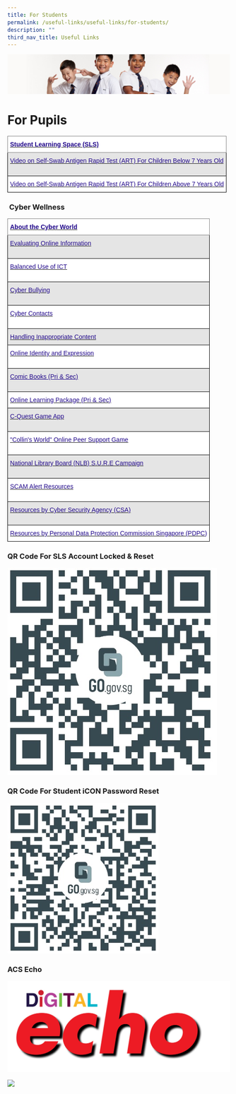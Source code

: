 ```yaml
---
title: For Students
permalink: /useful-links/useful-links/for-students/
description: ""
third_nav_title: Useful Links
---
```


![](/images/Sub-banner2.jpg)

For Pupils
==========

<style type="text/css">
.tg  {border-collapse:collapse;border-spacing:0;}
.tg td{border-color:black;border-style:solid;border-width:1px;font-family:Arial, sans-serif;font-size:14px;
  overflow:hidden;padding:10px 5px;word-break:normal;}
.tg th{border-color:black;border-style:solid;border-width:1px;font-family:Arial, sans-serif;font-size:14px;
  font-weight:normal;overflow:hidden;padding:10px 5px;word-break:normal;}
.tg .tg-p3qa{background-color:#FFF;color:#21088A;text-align:left;vertical-align:top}
.tg .tg-s1dc{background-color:#E5E5E5;color:#21088A;text-align:left;vertical-align:top}
.tg .tg-gsa6{background-color:#FFF;border-color:inherit;color:#21088A;font-weight:bold;text-align:left;vertical-align:top}
</style>
<table class="tg">
<thead>
  <tr>
    <th class="tg-gsa6"><a href="https://vle.learning.moe.edu.sg/"><span style="text-decoration:none;color:#21088A">Student Learning Space (SLS)</span></a>                                </th>
  </tr>
</thead>
<tbody>
  <tr>
    <td class="tg-s1dc"><a href="https://acsj.moe.edu.sg/qql/slot/u188/videos/Care-provider-administered%20Antigen%20Rapid%20Test%20ART%20for%20children%20aged%207%20years%20and%20below_.mp4" target="_blank" rel="noopener noreferrer"><span style="text-decoration:none;color:#21088A">Video on Self-Swab Antigen Rapid Test (ART) For Children Below 7 Years Old</span></a> <br><br></td>
  </tr>
  <tr>
    <td class="tg-p3qa"><a href="https://acsj.moe.edu.sg/qql/slot/u188/videos/Self-swab%20Antigen%20Rapid%20Test%20ART%20for%20children%20above%207%20years%20old.mp4" target="_blank" rel="noopener noreferrer"><span style="text-decoration:none;color:#21088A">Video on Self-Swab Antigen Rapid Test (ART) For Children Above 7 Years Old</span></a>  <br> </td>
  </tr>
</tbody>
</table>

###  **Cyber Wellness**

<style type="text/css">
.tg  {border-collapse:collapse;border-spacing:0;}
.tg td{border-color:black;border-style:solid;border-width:1px;font-family:Arial, sans-serif;font-size:14px;
  overflow:hidden;padding:10px 5px;word-break:normal;}
.tg th{border-color:black;border-style:solid;border-width:1px;font-family:Arial, sans-serif;font-size:14px;
  font-weight:normal;overflow:hidden;padding:10px 5px;word-break:normal;}
.tg .tg-p3qa{background-color:#FFF;color:#21088A;text-align:left;vertical-align:top}
.tg .tg-s1dc{background-color:#E5E5E5;color:#21088A;text-align:left;vertical-align:top}
.tg .tg-gsa6{background-color:#FFF;border-color:inherit;color:#21088A;font-weight:bold;text-align:left;vertical-align:top}
.tg .tg-c8d2{background-color:#E5E5E5;color:#21088A;text-align:left;text-decoration:underline;vertical-align:top}
</style>
<table class="tg">
<thead>
  <tr>
    <th class="tg-gsa6"><a href="https://ictconnection.moe.edu.sg/cyber-wellness/cyber-wellness-101/about-the-cyber-world"><span style="text-decoration:none;color:#21088A">About the Cyber World</span></a></th>
  </tr>
</thead>
<tbody>
  <tr>
    <td class="tg-s1dc"><a href="https://ictconnection.moe.edu.sg/cyber-wellness/cyber-wellness-101/evaluating-online-information"><span style="text-decoration:none;color:#21088A">Evaluating Online Information</span></a><br><br></td>
  </tr>
  <tr>
    <td class="tg-p3qa"><a href="https://ictconnection.moe.edu.sg/cyber-wellness/cyber-wellness-101/balanced-use-of-ict"><span style="text-decoration:none;color:#21088A">Balanced Use of ICT</span></a><br><br></td>
  </tr>
  <tr>
    <td class="tg-s1dc"><a href="https://ictconnection.moe.edu.sg/cyber-wellness/cyber-wellness-101/cyber-bullying"><span style="text-decoration:none;color:#21088A">Cyber Bullying</span></a><br><br></td>
  </tr>
  <tr>
    <td class="tg-p3qa"><a href="https://ictconnection.moe.edu.sg/cyber-wellness/cyber-wellness-101/cyber-contacts"><span style="text-decoration:none;color:#21088A">Cyber Contacts</span></a><br><br></td>
  </tr>
  <tr>
    <td class="tg-s1dc"><a href="https://ictconnection.moe.edu.sg/cyber-wellness/cyber-wellness-101/handling-inappropriate-content"><span style="text-decoration:none;color:#21088A">Handling Inappropriate Content</span></a><br></td>
  </tr>
  <tr>
    <td class="tg-p3qa"><a href="https://ictconnection.moe.edu.sg/cyber-wellness/cyber-wellness-101/online-identity-and-expression"><span style="text-decoration:none;color:#21088A">Online Identity and Expression</span></a><br><br></td>
  </tr>
  <tr>
    <td class="tg-c8d2"><a href="https://ictconnection.moe.edu.sg/cyber-wellness/for-students/resources/comic-books-pri-n-sec"><span style="text-decoration:underline;color:#21088A">Comic Books (Pri &amp; Sec)</span></a><br><br></td>
  </tr>
  <tr>
    <td class="tg-p3qa"><a href="https://ictconnection.moe.edu.sg/cyber-wellness/for-students/resources/online-learning-package-pri-n-sec"><span style="text-decoration:none;color:#21088A">Online Learning Package (Pri &amp; Sec)</span></a><br> </td>
  </tr>
  <tr>
    <td class="tg-s1dc"><a href="https://ictconnection.moe.edu.sg/cyber-wellness/for-students/resources/c-quest-game-app"><span style="text-decoration:none;color:#21088A">C-Quest Game App</span></a><br><br></td>
  </tr>
  <tr>
    <td class="tg-p3qa"><a href="https://ictconnection.moe.edu.sg/cyber-wellness/for-students/resources/collins-world-online-peer-support-game"><span style="text-decoration:none;color:#21088A">"Collin's World" Online Peer Support Game</span></a><br><br></td>
  </tr>
  <tr>
    <td class="tg-s1dc"><a href="http://www.nlb.gov.sg/sure/"><span style="text-decoration:none;color:#21088A">National Library Board (NLB) S.U.R.E Campaign</span></a>           <br><br></td>
  </tr>
  <tr>
    <td class="tg-p3qa"><a href="https://www.scamalert.sg/resources/videos"><span style="text-decoration:none;color:#21088A">SCAM Alert Resources</span></a><br><br></td>
  </tr>
  <tr>
    <td class="tg-s1dc"><a href="https://www.csa.gov.sg/gosafeonline"><span style="text-decoration:none;color:#21088A">Resources by Cyber Security Agency (CSA)</span></a><br><br></td>
  </tr>
  <tr>
    <td class="tg-p3qa"><a href="https://www.pdpc.gov.sg/resources/for-individuals"><span style="text-decoration:none;color:#21088A">Resources by Personal Data Protection Commission Singapore (PDPC</span></a>)</td>
  </tr>
</tbody>
</table>

### **QR Code For SLS Account Locked & Reset**

![](/images/SLS%20Account%20Reset%20Link.jpg)

### **QR Code For Student iCON Password Reset**

![](/images/Stud%20iCON%20Account%20Reset%20Link.jpg)

### **ACS Echo**

![](/images/Digital%20Echo%20Icon.jpg)





<div>
	
<div style="float: left">
<a href="[https://acsecho.com/)">
<img src="![](/images/Digital%20Echo%20Icon.jpg)" style="width:50%">
</a>
</div>
<div>
</div>
</div>